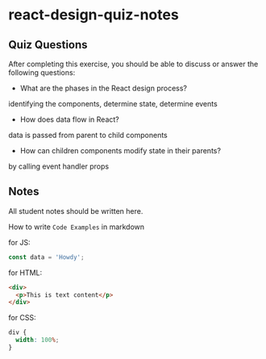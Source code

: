 # react-design-quiz-notes

## Quiz Questions

After completing this exercise, you should be able to discuss or answer the following questions:

- What are the phases in the React design process?

identifying the components,
determine state,
determine events

- How does data flow in React?

data is passed from parent to child components

- How can children components modify state in their parents?

by calling event handler props

## Notes

All student notes should be written here.

How to write `Code Examples` in markdown

for JS:

```js
const data = 'Howdy';
```

for HTML:

```html
<div>
  <p>This is text content</p>
</div>
```

for CSS:

```css
div {
  width: 100%;
}
```
